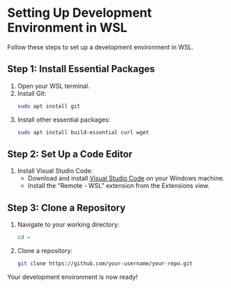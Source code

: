 # Setting Up Development Environment in WSL

Follow these steps to set up a development environment in WSL.

## Step 1: Install Essential Packages

1. Open your WSL terminal.
2. Install Git:
   ```bash
   sudo apt install git
   ```
3. Install other essential packages:
   ```bash
   sudo apt install build-essential curl wget
   ```

## Step 2: Set Up a Code Editor

1. Install Visual Studio Code:
   - Download and install [Visual Studio Code](https://code.visualstudio.com/) on your Windows machine.
   - Install the "Remote - WSL" extension from the Extensions view.

## Step 3: Clone a Repository

1. Navigate to your working directory:
   ```bash
   cd ~
   ```
2. Clone a repository:
   ```bash
   git clone https://github.com/your-username/your-repo.git
   ```

Your development environment is now ready!
